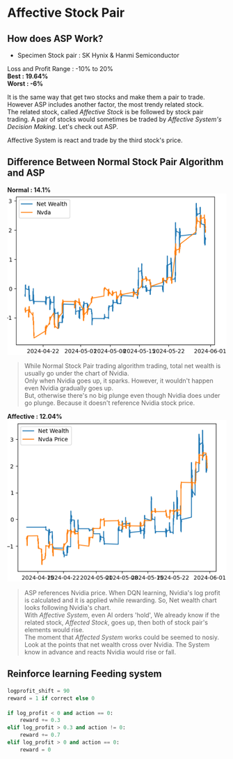 # Affective Stock Pair
## How does ASP Work?
* Specimen Stock pair : SK Hynix & Hanmi Semiconductor  

Loss and Profit Range : -10% to 20%  
**Best : 19.64%**  
**Worst : -6%**  

It is the same way that get two stocks and make them a pair to trade. However ASP includes another factor, the most trendy related stock.  
The related stock, called *Affective Stock* is be followed by stock pair trading. A pair of stocks would sometimes be traded by *Affective System's Decision Making*. Let's check out ASP.  

Affective System is react and trade by the third stock's price.

## Difference Between Normal Stock Pair Algorithm and ASP
**Normal : 14.1%**  
![Normal](./images/NSP%20vs%20Nvda.png)  

> While Normal Stock Pair trading algorithm trading, total net wealth is usually go under the chart of Nvidia.    
> Only when Nvidia goes up, it sparks. However, it wouldn't happen even Nvidia gradually goes up.  
> But, otherwise there's no big plunge even though Nvidia does under go plunge. Because it doesn't reference Nvidia stock price.

**Affective : 12.04%**  
![ASP](./images/ASP%20vs%20Nvda.png)  

> ASP references Nvidia price. When DQN learning, Nvidia's log profit is calculated and it is applied while rewarding. So, Net wealth chart looks following Nvidia's chart.  
> With *Affective System*, even AI orders 'hold', We already know if the related stock, *Affected Stock*, goes up, then both of stock pair's elements would rise.  
> The moment that *Affected System* works could be seemed to nosiy. Look at the points that net wealth cross over Nvidia. The System know in advance and reacts Nvidia would rise or fall.

## Reinforce learning Feeding system
``` python
logprofit_shift = 90
reward = 1 if correct else 0

if log_profit < 0 and action == 0: 
    reward += 0.3
elif log_profit > 0.3 and action != 0:
    reward += 0.7
elif log_profit > 0 and action == 0:
    reward = 0
```